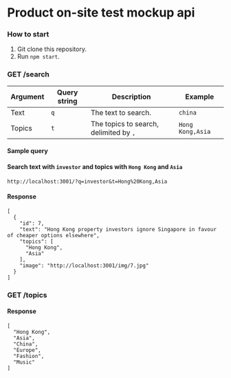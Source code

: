 # Product on-site test mockup api

### How to start
1. Git clone this repository.
2. Run `npm start`.

### GET /search

| Argument  | Query string | Description                            | Example    |
|-----------|--------------|----------------------------------------| ---------- |
| Text      | `q`          | The text to search.                     | `china`    |
| Topics    | `t`          | The topics to search, delimited by `,` | `Hong Kong,Asia`          |

#### Sample query
#### Search text with `investor` and topics with `Hong Kong` and `Asia`

`http://localhost:3001/?q=investor&t=Hong%20Kong,Asia`

#### Response
```
[
  {
    "id": 7,
    "text": "Hong Kong property investors ignore Singapore in favour of cheaper options elsewhere",
    "topics": [
      "Hong Kong",
      "Asia"
    ],
    "image": "http://localhost:3001/img/7.jpg"
  }
]
```

### GET /topics

#### Response
```
[
  "Hong Kong",
  "Asia",
  "China",
  "Europe",
  "Fashion",
  "Music"
]
```

